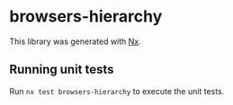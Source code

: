 # browsers-hierarchy

This library was generated with [Nx](https://nx.dev).

## Running unit tests

Run `nx test browsers-hierarchy` to execute the unit tests.
